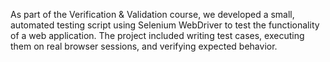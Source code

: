 As part of the Verification & Validation course, we developed a small, automated testing script using Selenium WebDriver to test the functionality of a web application. 
The project included writing test cases, executing them on real browser sessions, and verifying expected behavior.
